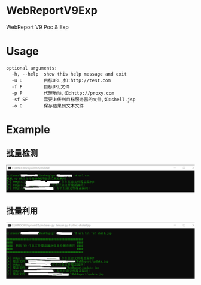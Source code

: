 # WebReportV9Exp
WebReport V9 Poc &amp; Exp
# Usage 
```
optional arguments: 
  -h, --help  show this help message and exit 
  -u U        目标URL,如:http://test.com 
  -f F        目标URL文件 
  -p P        代理地址,如:http://proxy.com 
  -sf SF      需要上传到目标服务器的文件,如:shell.jsp 
  -o O        保存结果到文本文件 
```  
# Example  
## 批量检测 
![image](https://github.com/NHPT/WebReportV9Exp/blob/main/Untitled.png) 
## 批量利用 
![image](https://github.com/NHPT/WebReportV9Exp/blob/main/Untitled2.png) 
